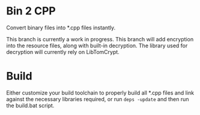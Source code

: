 # Bin 2 CPP
 Convert binary files into *.cpp files instantly.

 This branch is currently a work in progress. This branch will add encryption into the resource files, along with built-in decryption. The library used for decryption will currently rely on LibTomCrypt.

# Build
Either customize your build toolchain to properly build all *.cpp files and link against the necessary libraries required, or run `deps -update` and then run the build.bat script.